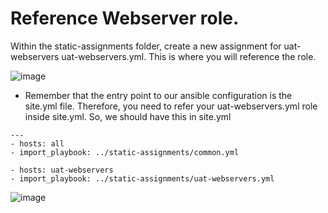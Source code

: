 # Reference Webserver role.

Within the static-assignments folder, create a new assignment for uat-webservers uat-webservers.yml. This is where you will reference the role.

![image](https://github.com/user-attachments/assets/c22d99d1-11dd-4b6c-8d42-583620db4e85)


- Remember that the entry point to our ansible configuration is the site.yml file. Therefore, you need to refer your uat-webservers.yml role inside site.yml. So, we should have this in site.yml

```
---
- hosts: all
- import_playbook: ../static-assignments/common.yml

- hosts: uat-webservers
- import_playbook: ../static-assignments/uat-webservers.yml

```
![image](https://github.com/user-attachments/assets/f294437a-4aa5-401f-a4d1-d18b0f2fbb9b)
